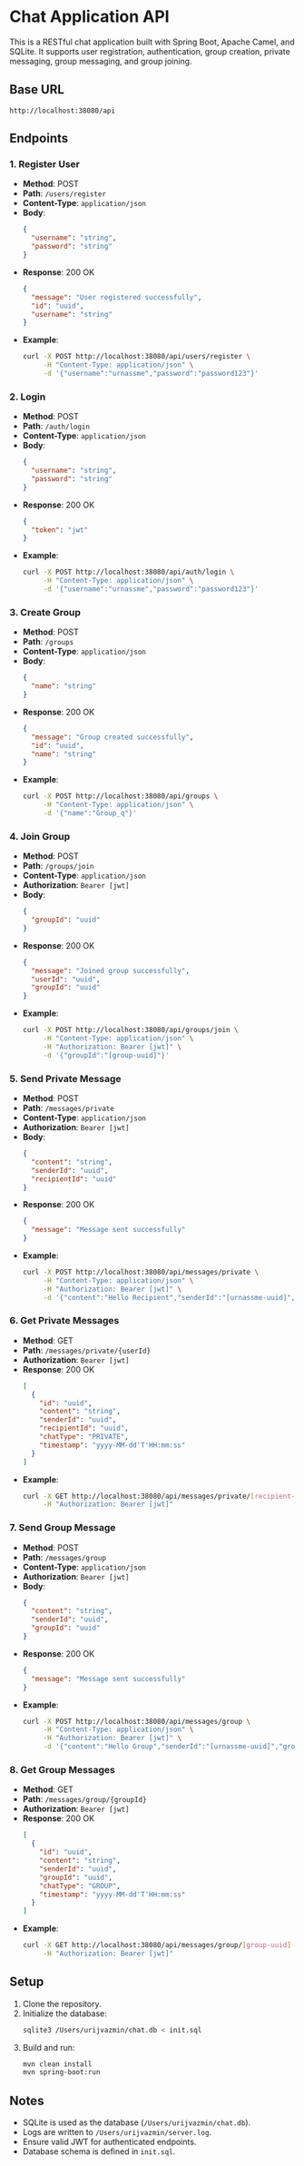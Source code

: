 # Chat Application API

This is a RESTful chat application built with Spring Boot, Apache Camel, and SQLite. It supports user registration, authentication, group creation, private messaging, group messaging, and group joining.

## Base URL
`http://localhost:38080/api`

## Endpoints

### 1. Register User
- **Method**: POST
- **Path**: `/users/register`
- **Content-Type**: `application/json`
- **Body**:
  ```json
  {
    "username": "string",
    "password": "string"
  }
  ```
- **Response**: 200 OK
  ```json
  {
    "message": "User registered successfully",
    "id": "uuid",
    "username": "string"
  }
  ```
- **Example**:
  ```bash
  curl -X POST http://localhost:38080/api/users/register \
       -H "Content-Type: application/json" \
       -d '{"username":"urnassme","password":"password123"}'
  ```

### 2. Login
- **Method**: POST
- **Path**: `/auth/login`
- **Content-Type**: `application/json`
- **Body**:
  ```json
  {
    "username": "string",
    "password": "string"
  }
  ```
- **Response**: 200 OK
  ```json
  {
    "token": "jwt"
  }
  ```
- **Example**:
  ```bash
  curl -X POST http://localhost:38080/api/auth/login \
       -H "Content-Type: application/json" \
       -d '{"username":"urnassme","password":"password123"}'
  ```

### 3. Create Group
- **Method**: POST
- **Path**: `/groups`
- **Content-Type**: `application/json`
- **Body**:
  ```json
  {
    "name": "string"
  }
  ```
- **Response**: 200 OK
  ```json
  {
    "message": "Group created successfully",
    "id": "uuid",
    "name": "string"
  }
  ```
- **Example**:
  ```bash
  curl -X POST http://localhost:38080/api/groups \
       -H "Content-Type: application/json" \
       -d '{"name":"Group_q"}'
  ```

### 4. Join Group
- **Method**: POST
- **Path**: `/groups/join`
- **Content-Type**: `application/json`
- **Authorization**: `Bearer [jwt]`
- **Body**:
  ```json
  {
    "groupId": "uuid"
  }
  ```
- **Response**: 200 OK
  ```json
  {
    "message": "Joined group successfully",
    "userId": "uuid",
    "groupId": "uuid"
  }
  ```
- **Example**:
  ```bash
  curl -X POST http://localhost:38080/api/groups/join \
       -H "Content-Type: application/json" \
       -H "Authorization: Bearer [jwt]" \
       -d '{"groupId":"[group-uuid]"}'
  ```

### 5. Send Private Message
- **Method**: POST
- **Path**: `/messages/private`
- **Content-Type**: `application/json`
- **Authorization**: `Bearer [jwt]`
- **Body**:
  ```json
  {
    "content": "string",
    "senderId": "uuid",
    "recipientId": "uuid"
  }
  ```
- **Response**: 200 OK
  ```json
  {
    "message": "Message sent successfully"
  }
  ```
- **Example**:
  ```bash
  curl -X POST http://localhost:38080/api/messages/private \
       -H "Content-Type: application/json" \
       -H "Authorization: Bearer [jwt]" \
       -d '{"content":"Hello Recipient","senderId":"[urnassme-uuid]","recipientId":"[recipient-uuid]"}'
  ```

### 6. Get Private Messages
- **Method**: GET
- **Path**: `/messages/private/{userId}`
- **Authorization**: `Bearer [jwt]`
- **Response**: 200 OK
  ```json
  [
    {
      "id": "uuid",
      "content": "string",
      "senderId": "uuid",
      "recipientId": "uuid",
      "chatType": "PRIVATE",
      "timestamp": "yyyy-MM-dd'T'HH:mm:ss"
    }
  ]
  ```
- **Example**:
  ```bash
  curl -X GET http://localhost:38080/api/messages/private/[recipient-uuid] \
       -H "Authorization: Bearer [jwt]"
  ```

### 7. Send Group Message
- **Method**: POST
- **Path**: `/messages/group`
- **Content-Type**: `application/json`
- **Authorization**: `Bearer [jwt]`
- **Body**:
  ```json
  {
    "content": "string",
    "senderId": "uuid",
    "groupId": "uuid"
  }
  ```
- **Response**: 200 OK
  ```json
  {
    "message": "Message sent successfully"
  }
  ```
- **Example**:
  ```bash
  curl -X POST http://localhost:38080/api/messages/group \
       -H "Content-Type: application/json" \
       -H "Authorization: Bearer [jwt]" \
       -d '{"content":"Hello Group","senderId":"[urnassme-uuid]","groupId":"[group-uuid]"}'
  ```

### 8. Get Group Messages
- **Method**: GET
- **Path**: `/messages/group/{groupId}`
- **Authorization**: `Bearer [jwt]`
- **Response**: 200 OK
  ```json
  [
    {
      "id": "uuid",
      "content": "string",
      "senderId": "uuid",
      "groupId": "uuid",
      "chatType": "GROUP",
      "timestamp": "yyyy-MM-dd'T'HH:mm:ss"
    }
  ]
  ```
- **Example**:
  ```bash
  curl -X GET http://localhost:38080/api/messages/group/[group-uuid] \
       -H "Authorization: Bearer [jwt]"
  ```

## Setup
1. Clone the repository.
2. Initialize the database:
   ```bash
   sqlite3 /Users/urijvazmin/chat.db < init.sql
   ```
3. Build and run:
   ```bash
   mvn clean install
   mvn spring-boot:run
   ```

## Notes
- SQLite is used as the database (`/Users/urijvazmin/chat.db`).
- Logs are written to `/Users/urijvazmin/server.log`.
- Ensure valid JWT for authenticated endpoints.
- Database schema is defined in `init.sql`.
